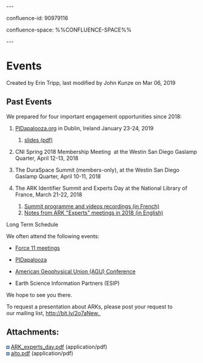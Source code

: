 \---

confluence-id: 90979116

confluence-space: %%CONFLUENCE-SPACE%%

\---

Events
======

Created by Erin Tripp, last modified by John Kunze on Mar 06, 2019

Past Events
-----------

We prepared for four important engagement opportunities since 2018:  

1.  [PIDapalooza.org](http://PIDapalooza.org) in Dublin, Ireland January 23-24, 2019
    
    1.  [slides (pdf)](attachments/90979116/108760490.pdf)
2.  CNI Spring 2018 Membership Meeting  at the Westin San Diego Gaslamp Quarter, April 12-13, 2018 
    
3.  The DuraSpace Summit (members-only), at the Westin San Diego Gaslamp Quarter, April 10-11, 2018
4.  The ARK Identifier Summit and Experts Day at the National Library of France, March 21-22, 2018
    
    1.  [Summit programme and videos recordings (in French)](http://www.bnf.fr/fr/professionnels/anx_journees_pro_2018/a.jp_180321_ark.html)
    2.  [Notes from ARK "Experts" meetings in 2018 (in English)](112525432.html)  
          
        

Long Term Schedule

We often attend the following events:

*   [Force 11 meetings](https://www.force11.org/meetings/force2016)
    
*   [PIDapalooza](https://pidapalooza.org/)
    
*   [American Geophysical Union (AGU) Conference](https://fallmeeting.agu.org/2018/)
    
*   Earth Science Information Partners (ESIP)
    

We hope to see you there. 

To request a presentation about ARKs, please post your request to our mailing list, http://bit.ly/2o7aNew. 

Attachments:
------------

![](images/icons/bullet_blue.gif) [ARK\_experts\_day.pdf](attachments/90979116/107938182.pdf) (application/pdf)  
![](images/icons/bullet_blue.gif) [aito.pdf](attachments/90979116/108760490.pdf) (application/pdf)